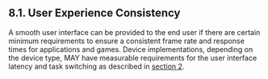 ## 8.1\. User Experience Consistency

A smooth user interface can be provided to the end user if there are certain
minimum requirements to ensure a consistent frame rate and response times for
applications and games. Device implementations, depending on the device type,
MAY have measurable requirements for the user interface latency and task
switching as described in [section 2](#2_device-types).
